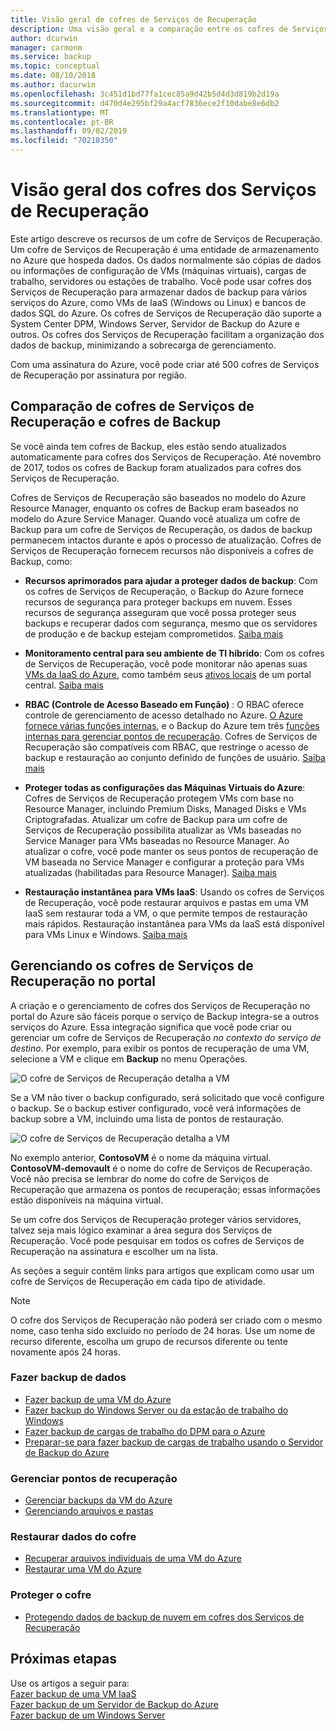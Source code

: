 ```yaml
---
title: Visão geral de cofres de Serviços de Recuperação
description: Uma visão geral e a comparação entre os cofres de Serviços de Recuperação e os cofres de Backup do Azure.
author: dcurwin
manager: carmonm
ms.service: backup
ms.topic: conceptual
ms.date: 08/10/2018
ms.author: dacurwin
ms.openlocfilehash: 3c451d1bd77fa1cec85a9d42b5d4d3d819b2d19a
ms.sourcegitcommit: d470d4e295bf29a4acf7836ece2f10dabe8e6db2
ms.translationtype: MT
ms.contentlocale: pt-BR
ms.lasthandoff: 09/02/2019
ms.locfileid: "70210350"
---
```

# <a name="recovery-services-vaults-overview"></a>Visão geral dos cofres dos Serviços de Recuperação

Este artigo descreve os recursos de um cofre de Serviços de Recuperação. Um cofre de Serviços de Recuperação é uma entidade de armazenamento no Azure que hospeda dados. Os dados normalmente são cópias de dados ou informações de configuração de VMs (máquinas virtuais), cargas de trabalho, servidores ou estações de trabalho. Você pode usar cofres dos Serviços de Recuperação para armazenar dados de backup para vários serviços do Azure, como VMs de IaaS (Windows ou Linux) e bancos de dados SQL do Azure. Os cofres de Serviços de Recuperação dão suporte a System Center DPM, Windows Server, Servidor de Backup do Azure e outros. Os cofres dos Serviços de Recuperação facilitam a organização dos dados de backup, minimizando a sobrecarga de gerenciamento.

Com uma assinatura do Azure, você pode criar até 500 cofres de Serviços de Recuperação por assinatura por região.

## <a name="comparing-recovery-services-vaults-and-backup-vaults"></a>Comparação de cofres de Serviços de Recuperação e cofres de Backup

Se você ainda tem cofres de Backup, eles estão sendo atualizados automaticamente para cofres dos Serviços de Recuperação. Até novembro de 2017, todos os cofres de Backup foram atualizados para cofres dos Serviços de Recuperação.

Cofres de Serviços de Recuperação são baseados no modelo do Azure Resource Manager, enquanto os cofres de Backup eram baseados no modelo do Azure Service Manager. Quando você atualiza um cofre de Backup para um cofre de Serviços de Recuperação, os dados de backup permanecem intactos durante e após o processo de atualização. Cofres de Serviços de Recuperação fornecem recursos não disponíveis a cofres de Backup, como:

- **Recursos aprimorados para ajudar a proteger dados de backup**: Com os cofres de Serviços de Recuperação, o Backup do Azure fornece recursos de segurança para proteger backups em nuvem. Esses recursos de segurança asseguram que você possa proteger seus backups e recuperar dados com segurança, mesmo que os servidores de produção e de backup estejam comprometidos. [Saiba mais](backup-azure-security-feature.md)

- **Monitoramento central para seu ambiente de TI híbrido**: Com os cofres de Serviços de Recuperação, você pode monitorar não apenas suas [VMs da IaaS do Azure](backup-azure-manage-vms.md), como também seus [ativos locais](backup-azure-manage-windows-server.md#manage-backup-items) de um portal central. [Saiba mais](https://azure.microsoft.com/blog/alerting-and-monitoring-for-azure-backup)

- **RBAC (Controle de Acesso Baseado em Função)** : O RBAC oferece controle de gerenciamento de acesso detalhado no Azure. [O Azure fornece várias funções internas](../role-based-access-control/built-in-roles.md), e o Backup do Azure tem três [funções internas para gerenciar pontos de recuperação](backup-rbac-rs-vault.md). Cofres de Serviços de Recuperação são compatíveis com RBAC, que restringe o acesso de backup e restauração ao conjunto definido de funções de usuário. [Saiba mais](backup-rbac-rs-vault.md)

- **Proteger todas as configurações das Máquinas Virtuais do Azure**: Cofres de Serviços de Recuperação protegem VMs com base no Resource Manager, incluindo Premium Disks, Managed Disks e VMs Criptografadas. Atualizar um cofre de Backup para um cofre de Serviços de Recuperação possibilita atualizar as VMs baseadas no Service Manager para VMs baseadas no Resource Manager. Ao atualizar o cofre, você pode manter os seus pontos de recuperação de VM baseada no Service Manager e configurar a proteção para VMs atualizadas (habilitadas para Resource Manager). [Saiba mais](https://azure.microsoft.com/blog/azure-backup-recovery-services-vault-ga)

- **Restauração instantânea para VMs IaaS**: Usando os cofres de Serviços de Recuperação, você pode restaurar arquivos e pastas em uma VM IaaS sem restaurar toda a VM, o que permite tempos de restauração mais rápidos. Restauração instantânea para VMs da IaaS está disponível para VMs Linux e Windows. [Saiba mais](https://azure.microsoft.com/blog/instant-file-recovery-from-azure-linux-vm-backup-using-azure-backup-preview)

## <a name="managing-your-recovery-services-vaults-in-the-portal"></a>Gerenciando os cofres de Serviços de Recuperação no portal
A criação e o gerenciamento de cofres dos Serviços de Recuperação no portal do Azure são fáceis porque o serviço de Backup integra-se a outros serviços do Azure. Essa integração significa que você pode criar ou gerenciar um cofre de Serviços de Recuperação *no contexto do serviço de destino*. Por exemplo, para exibir os pontos de recuperação de uma VM, selecione a VM e clique em **Backup** no menu Operações.

![O cofre de Serviços de Recuperação detalha a VM](./media/backup-azure-recovery-services-vault-overview/rs-vault-in-context-vm.png)

Se a VM não tiver o backup configurado, será solicitado que você configure o backup. Se o backup estiver configurado, você verá informações de backup sobre a VM, incluindo uma lista de pontos de restauração.  

![O cofre de Serviços de Recuperação detalha a VM](./media/backup-azure-recovery-services-vault-overview/vm-recovery-point-list.png)

No exemplo anterior, **ContosoVM** é o nome da máquina virtual. **ContosoVM-demovault** é o nome do cofre de Serviços de Recuperação. Você não precisa se lembrar do nome do cofre de Serviços de Recuperação que armazena os pontos de recuperação; essas informações estão disponíveis na máquina virtual.  

Se um cofre dos Serviços de Recuperação proteger vários servidores, talvez seja mais lógico examinar a área segura dos Serviços de Recuperação. Você pode pesquisar em todos os cofres de Serviços de Recuperação na assinatura e escolher um na lista.

As seções a seguir contêm links para artigos que explicam como usar um cofre de Serviços de Recuperação em cada tipo de atividade.

> [!NOTE]
> O cofre dos Serviços de Recuperação não poderá ser criado com o mesmo nome, caso tenha sido excluído no período de 24 horas. Use um nome de recurso diferente, escolha um grupo de recursos diferente ou tente novamente após 24 horas.

### <a name="back-up-data"></a>Fazer backup de dados
- [Fazer backup de uma VM do Azure](backup-azure-vms-first-look-arm.md)
- [Fazer backup do Windows Server ou da estação de trabalho do Windows](backup-try-azure-backup-in-10-mins.md)
- [Fazer backup de cargas de trabalho do DPM para o Azure](backup-azure-dpm-introduction.md)
- [Preparar-se para fazer backup de cargas de trabalho usando o Servidor de Backup do Azure](backup-azure-microsoft-azure-backup.md)

### <a name="manage-recovery-points"></a>Gerenciar pontos de recuperação
- [Gerenciar backups da VM do Azure](backup-azure-manage-vms.md)
- [Gerenciando arquivos e pastas](backup-azure-manage-windows-server.md)

### <a name="restore-data-from-the-vault"></a>Restaurar dados do cofre
- [Recuperar arquivos individuais de uma VM do Azure](backup-azure-restore-files-from-vm.md)
- [Restaurar uma VM do Azure](backup-azure-arm-restore-vms.md)

### <a name="secure-the-vault"></a>Proteger o cofre
- [Protegendo dados de backup de nuvem em cofres dos Serviços de Recuperação](backup-azure-security-feature.md)



## <a name="next-steps"></a>Próximas etapas
Use os artigos a seguir para:</br>
[Fazer backup de uma VM IaaS](backup-azure-arm-vms-prepare.md)</br>
[Fazer backup de um Servidor de Backup do Azure](backup-azure-microsoft-azure-backup.md)</br>
[Fazer backup de um Windows Server](backup-configure-vault.md)
